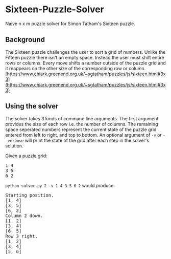 # Sixteen-Puzzle-Solver
Naive n x m puzzle solver for Simon Tatham's Sixteen puzzle.

## Background
The Sixteen puzzle challenges the user to sort a grid of numbers. Unlike the Fifteen puzzle there isn't an empty space. Instead the user must shift entire rows or columns. Every move shifts a number outside of the puzzle grid and it reappears on the other size of the corresponding row or column.
[https://www.chiark.greenend.org.uk/~sgtatham/puzzles/js/sixteen.html#3x3](https://www.chiark.greenend.org.uk/~sgtatham/puzzles/js/sixteen.html#3x3)

## Using the solver
The solver takes 3 kinds of command line arguments. The first argument provides the size of each row i.e. the number of columns. The remaining space seperated numbers represent the current state of the puzzle grid entered from left to right, and top to bottom. An optional argument of `-v` or `--verbose` will print the state of the grid after each step in the solver's solution.

Given a puzzle grid:
<pre>
1 4
3 5
6 2
</pre>
`python solver.py 2 -v 1 4 3 5 6 2`
would produce:
<pre>
Starting position.
[1, 4]
[3, 5]
[6, 2]
Column 2 down.
[1, 2]
[3, 4]
[6, 5]
Row 3 right.
[1, 2]
[3, 4]
[5, 6]
</pre>

